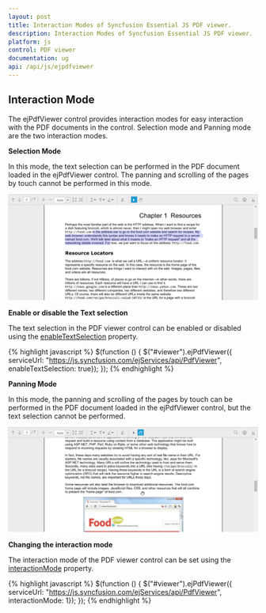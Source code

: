```yaml
---
layout: post
title: Interaction Modes of Syncfusion Essential JS PDF viewer.
description: Interaction Modes of Syncfusion Essential JS PDF viewer.
platform: js
control: PDF viewer
documentation: ug
api: /api/js/ejpdfviewer
---
```


## Interaction Mode

The ejPdfViewer control provides interaction modes for easy interaction with the PDF documents in the control. Selection mode and Panning mode are the two interaction modes.

**Selection Mode**

In this mode, the text selection can be performed in the PDF document loaded in the ejPdfViewer control. The panning and scrolling of the pages by touch cannot be performed in this mode.

![](Interaction-Mode_images/InteractionMode_1.jpeg)

**Enable or disable the Text selection**

The text selection in the PDF viewer control can be enabled or disabled using the [enableTextSelection](https://help.syncfusion.com/api/js/ejpdfviewer#members:enabletextselection "enableTextSelection property") property.

{% highlight javascript %}
$(function () {
    $("#viewer").ejPdfViewer({ serviceUrl: "https://js.syncfusion.com/ejServices/api/PdfViewer", enableTextSelection: true});
});
{% endhighlight %}

**Panning Mode**

In this mode, the panning and scrolling of the pages by touch can be performed in the PDF document loaded in the ejPdfViewer control, but the text selection cannot be performed.

![](Interaction-Mode_images/InteractionMode_2.jpeg)

**Changing the interaction mode**

The interaction mode of the PDF viewer control can be set using the [interactionMode](https://help.syncfusion.com/api/js/ejpdfviewer#interactionmode-enum "interactionMode property") property.

{% highlight javascript %}
$(function () {
    $("#viewer").ejPdfViewer({ serviceUrl: "https://js.syncfusion.com/ejServices/api/PdfViewer", interactionMode: 1});
});
{% endhighlight %}
